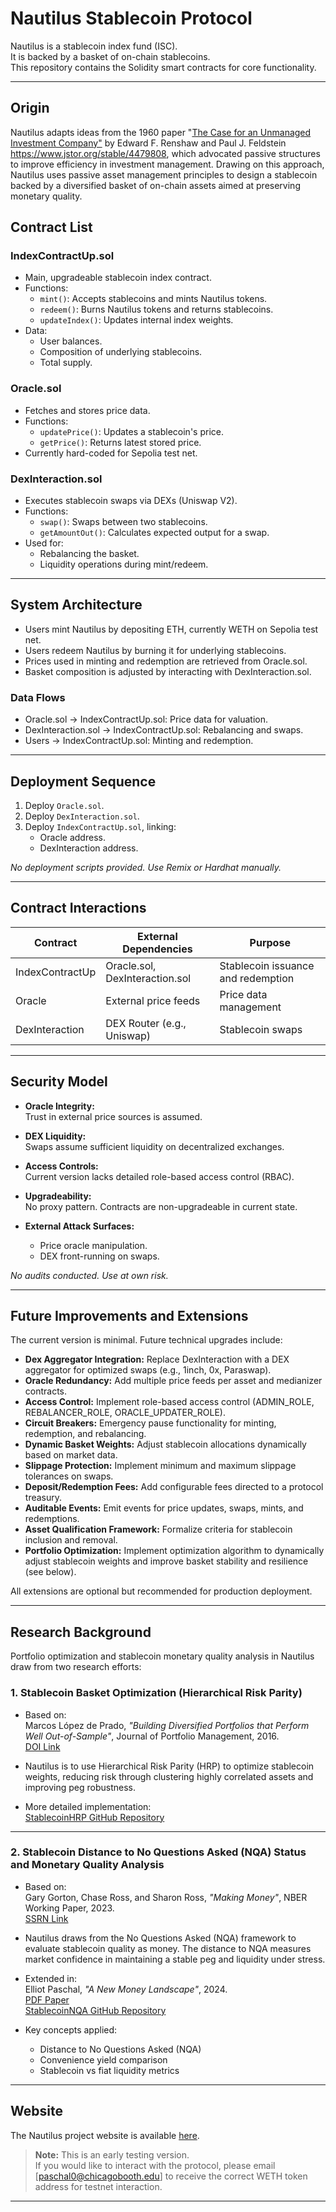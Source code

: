 # Nautilus Stablecoin Protocol

Nautilus is a stablecoin index fund (ISC).  
It is backed by a basket of on-chain stablecoins.  
This repository contains the Solidity smart contracts for core functionality.

---
## Origin

Nautilus adapts ideas from the 1960 paper "[The Case for an Unmanaged Investment Company"](https://www.jstor.org/stable/4479808) by Edward F. Renshaw and Paul J. Feldstein https://www.jstor.org/stable/4479808, which advocated passive structures to improve efficiency in investment management. Drawing on this approach, Nautilus uses passive asset management principles to design a stablecoin backed by a diversified basket of on-chain assets aimed at preserving monetary quality.


## Contract List

### IndexContractUp.sol
- Main, upgradeable stablecoin index contract.
- Functions:
  - `mint()`: Accepts stablecoins and mints Nautilus tokens.
  - `redeem()`: Burns Nautilus tokens and returns stablecoins.
  - `updateIndex()`: Updates internal index weights.
- Data:
  - User balances.
  - Composition of underlying stablecoins.
  - Total supply.

### Oracle.sol
- Fetches and stores price data.
- Functions:
  - `updatePrice()`: Updates a stablecoin's price.
  - `getPrice()`: Returns latest stored price.
- Currently hard-coded for Sepolia test net. 

### DexInteraction.sol
- Executes stablecoin swaps via DEXs (Uniswap V2).
- Functions:
  - `swap()`: Swaps between two stablecoins.
  - `getAmountOut()`: Calculates expected output for a swap.
- Used for:
  - Rebalancing the basket.
  - Liquidity operations during mint/redeem.

---

## System Architecture

- Users mint Nautilus by depositing ETH, currently WETH on Sepolia test net.
- Users redeem Nautilus by burning it for underlying stablecoins.
- Prices used in minting and redemption are retrieved from Oracle.sol.
- Basket composition is adjusted by interacting with DexInteraction.sol.

### Data Flows

- Oracle.sol → IndexContractUp.sol: Price data for valuation.
- DexInteraction.sol → IndexContractUp.sol: Rebalancing and swaps.
- Users → IndexContractUp.sol: Minting and redemption.

---

## Deployment Sequence

1. Deploy `Oracle.sol`.
2. Deploy `DexInteraction.sol`.
3. Deploy `IndexContractUp.sol`, linking:
   - Oracle address.
   - DexInteraction address.

_No deployment scripts provided. Use Remix or Hardhat manually._

---

## Contract Interactions

| Contract         | External Dependencies  | Purpose                      |
|------------------|-------------------------|-------------------------------|
| IndexContractUp  | Oracle.sol, DexInteraction.sol | Stablecoin issuance and redemption |
| Oracle           | External price feeds     | Price data management         |
| DexInteraction   | DEX Router (e.g., Uniswap) | Stablecoin swaps              |

---

## Security Model

- **Oracle Integrity:**  
  Trust in external price sources is assumed.

- **DEX Liquidity:**  
  Swaps assume sufficient liquidity on decentralized exchanges.

- **Access Controls:**  
  Current version lacks detailed role-based access control (RBAC).

- **Upgradeability:**  
  No proxy pattern. Contracts are non-upgradeable in current state.

- **External Attack Surfaces:**  
  - Price oracle manipulation.
  - DEX front-running on swaps.

_No audits conducted. Use at own risk._

---

## Future Improvements and Extensions

The current version is minimal. Future technical upgrades include:

- **Dex Aggregator Integration:** Replace DexInteraction with a DEX aggregator for optimized swaps (e.g., 1inch, 0x, Paraswap).
- **Oracle Redundancy:** Add multiple price feeds per asset and medianizer contracts.
- **Access Control:** Implement role-based access control (ADMIN_ROLE, REBALANCER_ROLE, ORACLE_UPDATER_ROLE).
- **Circuit Breakers:** Emergency pause functionality for minting, redemption, and rebalancing.
- **Dynamic Basket Weights:** Adjust stablecoin allocations dynamically based on market data.
- **Slippage Protection:** Implement minimum and maximum slippage tolerances on swaps.
- **Deposit/Redemption Fees:** Add configurable fees directed to a protocol treasury.
- **Auditable Events:** Emit events for price updates, swaps, mints, and redemptions.
- **Asset Qualification Framework:** Formalize criteria for stablecoin inclusion and removal.
- **Portfolio Optimization:** Implement optimization algorithm to dynamically adjust stablecoin weights and improve basket stability and resilience (see below).

All extensions are optional but recommended for production deployment.

---

## Research Background

Portfolio optimization and stablecoin monetary quality analysis in Nautilus draw from two research efforts:

### 1. Stablecoin Basket Optimization (Hierarchical Risk Parity)

- Based on:  
  Marcos López de Prado, *"Building Diversified Portfolios that Perform Well Out-of-Sample"*, Journal of Portfolio Management, 2016.  
  [DOI Link](https://doi.org/10.3905/jpm.2016.42.4.059)

- Nautilus is to use Hierarchical Risk Parity (HRP) to optimize stablecoin weights, reducing risk through clustering highly correlated assets and improving peg robustness.

- More detailed implementation:  
  [StablecoinHRP GitHub Repository](https://github.com/elliotjames-paschal/StablecoinHRP)

---

### 2. Stablecoin Distance to No Questions Asked (NQA) Status and Monetary Quality Analysis

- Based on:  
  Gary Gorton, Chase Ross, and Sharon Ross, *"Making Money"*, NBER Working Paper, 2023.  
  [SSRN Link](https://ssrn.com/abstract=4021072)

- Nautilus draws from the No Questions Asked (NQA) framework to evaluate stablecoin quality as money. The distance to NQA measures market confidence in maintaining a stable peg and liquidity under stress.
  
- Extended in:  
  Elliot Paschal, *"A New Money Landscape"*, 2024.  
  [PDF Paper](https://github.com/elliotjames-paschal/TheNewMoneyLandscape/blob/main/A%20New%20Money%20Landscape%20-%20Elliot%20Paschal.pdf)  
  [StablecoinNQA GitHub Repository](https://github.com/elliotjames-paschal/TheNewMoneyLandscape)


- Key concepts applied:
  - Distance to No Questions Asked (NQA)
  - Convenience yield comparison
  - Stablecoin vs fiat liquidity metrics

---

## Website

The Nautilus project website is available [here](https://www.nautstable.com).

> **Note:** This is an early testing version.  
> If you would like to interact with the protocol, please email [paschal0@chicagobooth.edu] to receive the correct WETH token address for testnet interaction.

---
